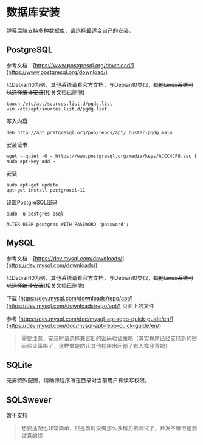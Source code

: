 # 数据库安装

弹幕后端支持多种数据库，请选择最适合自己的安装。

## PostgreSQL

参考文档：[https://www.postgresql.org/download/](https://www.postgresql.org/download/)

以Debian10为例，其他系统请看官方文档，与Debian10类似，~~其他Linux系统可以选择编译安装~~(相关文档已删除)  
```
touch /etc/apt/sources.list.d/pgdg.list
vim /etc/apt/sources.list.d/pgdg.list
```

写入内容  
```
deb http://apt.postgresql.org/pub/repos/apt/ buster-pgdg main
```

安装证书  
```
wget --quiet -O - https://www.postgresql.org/media/keys/ACCC4CF8.asc | sudo apt-key add -
```

安装  
```
sudo apt-get update
apt-get install postgresql-11
```

设置PostgreSQL密码  
```
sudo -u postgres psql

ALTER USER postgres WITH PASSWORD 'password';
```

## MySQL

参考文档：[https://dev.mysql.com/downloads/](https://dev.mysql.com/downloads/)

以Debian10为例，其他系统请看官方文档，与Debian10类似，~~其他Linux系统可以选择编译安装~~(相关文档已删除)  

下载 [https://dev.mysql.com/downloads/repo/apt/](https://dev.mysql.com/downloads/repo/apt/) 页面上的文件

参考 [https://dev.mysql.com/doc/mysql-apt-repo-quick-guide/en/](https://dev.mysql.com/doc/mysql-apt-repo-quick-guide/en/)

> 需要注意，安装时请选择兼容旧的密码验证策略（其实程序已经支持新的密码验证策略了，这样做是防止其他程序出问题了有人找我背锅）


## SQLite

无需特殊配置，请确保程序所在目录对当前用户有读写权限。


## SQLSwever

暂不支持

> 想要适配也非常简单，只是暂时没有那么多精力去测试了，开发不难但是测试真的烦
